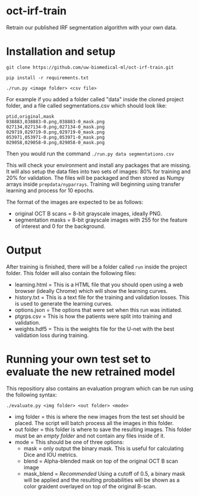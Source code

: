 # oct-irf-train

Retrain our published IRF segmentation algorithm with your own data. 

# Installation and setup

```
git clone https://github.com/uw-biomedical-ml/oct-irf-train.git

pip install -r requirements.txt

./run.py <image folder> <csv file>
```

For example if you added a folder called "data" inside the cloned project folder, and a file called segmentations.csv which should look like:

```
ptid,original,mask
038883,038883-0.png,038883-0_mask.png
027134,027134-0.png,027134-0_mask.png
029719,029719-0.png,029719-0_mask.png
053971,053971-0.png,053971-0_mask.png
029058,029058-0.png,029058-0_mask.png
```

Then you would run the command `./run.py data segmentations.csv`

This will check your environment and install any packages that are missing. It will also setup the data files into two sets of images: 80% for training and 20% for validation. The files will be packaged and then stored as Numpy arrays inside `prepdata/nyparrays`. Training will beginning using transfer learning and process for 10 epochs. 

The format of the images are expected to be as follows:
- original OCT B scans = 8-bit grayscale images, ideally PNG.
- segmentation masks = 8-bit grayscale images with 255 for the feature of interest and 0 for the background. 

# Output

After training is finished, there will be a folder called `run` inside the project folder. This folder will also contain the following files:

- learning.html = This is a HTML file that you should open using a web browser (ideally Chrome) which will show the learning curves.
- history.txt = This is a text file for the training and validation losses. This is used to generate the learning curves.
- options.json = The options that were set when this run was initiated.
- ptgrps.csv = This is how the patients were split into training and validation.
- weights.hdf5 = This is the weights file for the U-net with the best validation loss during training. 

# Running your own test set to evaluate the new retrained model

This repositiory also contains an evaluation program which can be run using the following syntax:

```
./evaluate.py <img folder> <out folder> <mode>
```

- img folder = this is where the new images from the test set should be placed. The script will batch process all the images in this folder.
- out folder = this folder is where to save the resulting images. This folder must be an *empty folder* and not contain any files inside of it.
- mode = This should be one of three options:
  - mask = only output the binary mask. This is useful for calculating Dice and IOU metrics.
  - blend = Alpha-blended mask on top of the original OCT B scan image
  - mask_blend = *Recommended* Using a cutoff of 0.5, a binary mask will be applied and the resulting probabilities will be shown as a color graident overlayed on top of the original B-scan.
  
